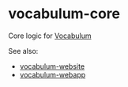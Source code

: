 # vocabulum-core
Core logic for [Vocabulum](http://www.vocabulum.de)

See also: 
* [vocabulum-website](https://github.com/JupiterPi/vocabulum-website)
* [vocabulum-webapp](https://github.com/JupiterPi/vocabulum-webapp)
